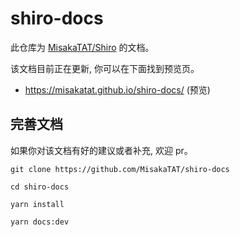 # shiro-docs

此仓库为 [MisakaTAT/Shiro](https://github.com/MisakaTAT/Shiro) 的文档。

该文档目前正在更新, 你可以在下面找到预览页。

- <https://misakatat.github.io/shiro-docs/> (预览)


## 完善文档

如果你对该文档有好的建议或者补充, 欢迎 pr。

```shell
git clone https://github.com/MisakaTAT/shiro-docs

cd shiro-docs

yarn install

yarn docs:dev
```
